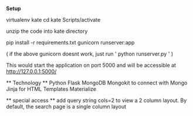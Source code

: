 **Setup**

virtualenv kate
cd kate
Scripts/activate

unzip the code into kate directory

pip install -r requirements.txt
gunicorn runserver:app

( if the above gunicorn doesnt work, just run  ' python runserver.py ' )

This would start the application on port 5000 and will be accessible at http://127.0.0.1:5000/


** Technology **
Python
Flask
MongoDB
Mongokit to connect with Mongo
Jinja for HTML Templates
Materialize

** special access **
add query string cols=2 to view a 2 column layout. By default, the search page is a single column layout

